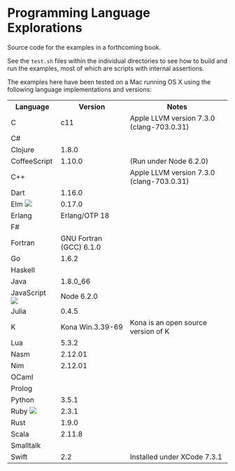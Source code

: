 # Programming Language Explorations

Source code for the examples in a forthcoming book.

See the `test.sh` files within the individual directories to see how to build and run the examples, most of which are scripts with internal assertions.

The examples here have been tested on a Mac running OS X using the following language implementations and versions:

<table>
<tr><th>Language<th>Version<th>Notes
<tr><td>C<td>c11<td>Apple LLVM version 7.3.0 (clang-703.0.31)
<tr><td>C#<td><td>
<tr><td>Clojure<td>1.8.0<td>
<tr><td>CoffeeScript<td>1.10.0<td>(Run under Node 6.2.0)
<tr><td>C++<td><td>Apple LLVM version 7.3.0 (clang-703.0.31)
<tr><td>Dart<td>1.16.0<td>
<tr><td>Elm
    <img src="https://raw.githubusercontent.com/rtoal/polyglot/master/resources/elm-logo.png"><td>0.17.0<td>
<tr><td>Erlang<td>Erlang/OTP 18<td>
<tr><td>F#<td><td>
<tr><td>Fortran<td>GNU Fortran (GCC) 6.1.0<td>
<tr><td>Go<td>1.6.2<td>
<tr><td>Haskell<td><td>
<tr><td>Java<td>1.8.0_66<td>
<tr><td>JavaScript
    <img src="https://raw.githubusercontent.com/rtoal/polyglot/master/resources/javascript-logo.png"><td>Node 6.2.0<td>
<tr><td>Julia<td>0.4.5<td>
<tr><td>K<td>Kona Win.3.39-69<td>Kona is an open source version of K
<tr><td>Lua<td>5.3.2<td>
<tr><td>Nasm<td>2.12.01<td>
<tr><td>Nim<td>2.12.01<td>
<tr><td>OCaml<td><td>
<tr><td>Prolog<td><td>
<tr><td>Python<td>3.5.1<td>
<tr><td>Ruby
    <img src="https://raw.githubusercontent.com/rtoal/polyglot/master/resources/ruby-logo.png"><td>2.3.1<td>
<tr><td>Rust<td>1.9.0<td>
<tr><td>Scala<td>2.11.8<td>
<tr><td>Smalltalk<td><td>
<tr><td>Swift<td>2.2<td>Installed under XCode 7.3.1
</table>

